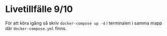 # Livetillfälle 9/10

För att köra igång så skriv `docker-compose up -d` i terminalen i samma mapp där `docker-compose.yml` finns.
